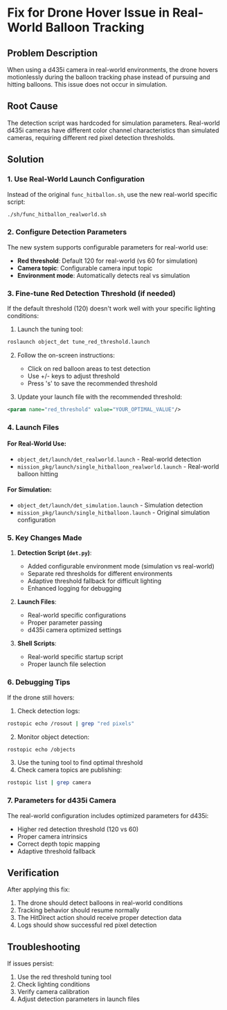 # Fix for Drone Hover Issue in Real-World Balloon Tracking

## Problem Description
When using a d435i camera in real-world environments, the drone hovers motionlessly during the balloon tracking phase instead of pursuing and hitting balloons. This issue does not occur in simulation.

## Root Cause
The detection script was hardcoded for simulation parameters. Real-world d435i cameras have different color channel characteristics than simulated cameras, requiring different red pixel detection thresholds.

## Solution

### 1. Use Real-World Launch Configuration
Instead of the original `func_hitballon.sh`, use the new real-world specific script:
```bash
./sh/func_hitballon_realworld.sh
```

### 2. Configure Detection Parameters
The new system supports configurable parameters for real-world use:

- **Red threshold**: Default 120 for real-world (vs 60 for simulation)
- **Camera topic**: Configurable camera input topic
- **Environment mode**: Automatically detects real vs simulation

### 3. Fine-tune Red Detection Threshold (if needed)
If the default threshold (120) doesn't work well with your specific lighting conditions:

1. Launch the tuning tool:
```bash
roslaunch object_det tune_red_threshold.launch
```

2. Follow the on-screen instructions:
   - Click on red balloon areas to test detection
   - Use +/- keys to adjust threshold
   - Press 's' to save the recommended threshold

3. Update your launch file with the recommended threshold:
```xml
<param name="red_threshold" value="YOUR_OPTIMAL_VALUE"/>
```

### 4. Launch Files

#### For Real-World Use:
- `object_det/launch/det_realworld.launch` - Real-world detection
- `mission_pkg/launch/single_hitballoon_realworld.launch` - Real-world balloon hitting

#### For Simulation:
- `object_det/launch/det_simulation.launch` - Simulation detection
- `mission_pkg/launch/single_hitballoon.launch` - Original simulation configuration

### 5. Key Changes Made

1. **Detection Script (`det.py`)**:
   - Added configurable environment mode (simulation vs real-world)
   - Separate red thresholds for different environments
   - Adaptive threshold fallback for difficult lighting
   - Enhanced logging for debugging

2. **Launch Files**:
   - Real-world specific configurations
   - Proper parameter passing
   - d435i camera optimized settings

3. **Shell Scripts**:
   - Real-world specific startup script
   - Proper launch file selection

### 6. Debugging Tips

If the drone still hovers:

1. Check detection logs:
```bash
rostopic echo /rosout | grep "red pixels"
```

2. Monitor object detection:
```bash
rostopic echo /objects
```

3. Use the tuning tool to find optimal threshold
4. Check camera topics are publishing:
```bash
rostopic list | grep camera
```

### 7. Parameters for d435i Camera

The real-world configuration includes optimized parameters for d435i:
- Higher red detection threshold (120 vs 60)
- Proper camera intrinsics
- Correct depth topic mapping
- Adaptive threshold fallback

## Verification

After applying this fix:
1. The drone should detect balloons in real-world conditions
2. Tracking behavior should resume normally
3. The HitDirect action should receive proper detection data
4. Logs should show successful red pixel detection

## Troubleshooting

If issues persist:
1. Use the red threshold tuning tool
2. Check lighting conditions
3. Verify camera calibration
4. Adjust detection parameters in launch files